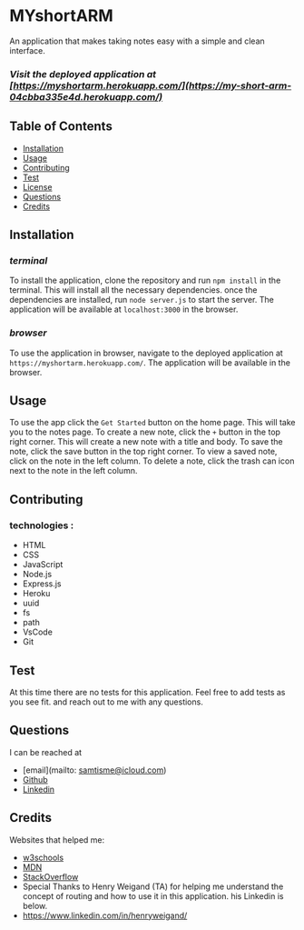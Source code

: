 # MYshortARM
An application that makes taking notes easy with a simple and clean interface.

### *Visit the deployed application at [https://myshortarm.herokuapp.com/](https://my-short-arm-04cbba335e4d.herokuapp.com/)*

## Table of Contents
* [Installation](#installation)
* [Usage](#usage)
* [Contributing](#contributing)
* [Test](#test)
* [License](#license)
* [Questions](#questions)
* [Credits](#credits)

## **Installation**
### *terminal*
To install the application, clone the repository and run `npm install` in the terminal. This will install all the necessary dependencies.
once the dependencies are installed, run `node server.js` to start the server. The application will be available at `localhost:3000` in the browser.
###  *browser*
To use the application in browser, navigate to the deployed application at `https://myshortarm.herokuapp.com/`. The application will be available in the browser.
## Usage
To use the app click the `Get Started` button on the home page. This will take you to the notes page. To create a new note, click the `+` button in the top right corner. This will create a new note with a title and body. To save the note, click the save button in the top right corner. To view a saved note, click on the note in the left column. To delete a note, click the trash can icon next to the note in the left column.
## Contributing
### technologies :
* HTML
* CSS
* JavaScript
* Node.js
* Express.js
* Heroku
* uuid
* fs
* path
* VsCode
* Git
## Test
At this time there are no tests for this application. Feel free to add tests as you see fit. and reach out to me with any questions.

## Questions
I can be reached at 
* [email](mailto: samtisme@icloud.com)
* [Github](https://github.com/figuri)
* [Linkedin](https://www.linkedin.com/in/samuel-thomas-b82614183/)
## Credits
Websites that helped me:
* [w3schools](https://www.w3schools.com/)
* [MDN](https://developer.mozilla.org/en-US/)
* [StackOverflow](https://stackoverflow.com/)
* Special Thanks to Henry Weigand (TA) for helping me understand the concept of routing and how to use it in this application. his Linkedin is below.
* https://www.linkedin.com/in/henryweigand/

```